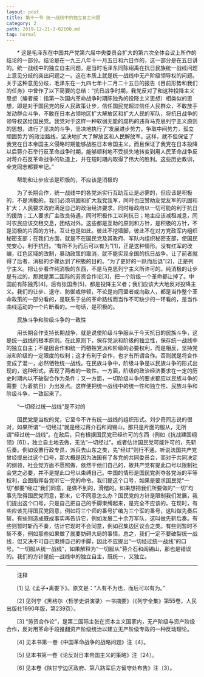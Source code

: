 ```yaml
---
layout: post
title: 第十一节 统一战线中的独立自主问题
category: 2
path: 2019-12-21-2-02100.md
tag: normal
---
```


　　* 这是毛泽东在中国共产党第六届中央委员会扩大的第六次全体会议上所作的结论的一部分。结论是在一九三八年十一月五日和六日作的，这一部分是在五日讲的。统一战线中的独立自主问题，是当时毛泽东同陈绍禹在抗日民族统一战线问题上意见分歧的突出问题之一。这在本质上就是统一战线中无产阶级领导权的问题。关于这种意见分歧，毛泽东在一九四七年十二月二十五日的报告《目前形势和我们的任务》中曾作了以下简要的总结：“抗日战争时期，我党反对了和这种投降主义思想（编者按：指第一次国内革命战争时期陈独秀的投降主义思想）相类似的思想，即是对于国民党的反人民政策让步，信任国民党超过信任人民群众，不敢放手发动群众斗争，不敢在日本占领地区扩大解放区和扩大人民的军队，将抗日战争的领导权送给国民党。我党对于这样一种软弱无能的腐朽的违背马克思列宁主义原则的思想，进行了坚决的斗争，坚决地执行了‘发展进步势力，争取中间势力，孤立顽固势力’的政治路线，坚决地扩大了解放区和人民解放军。这样，就不但保证了我党在日本帝国主义侵略时期能够战胜日本帝国主义，而且保证了我党在日本投降以后蒋介石举行反革命战争时期，能够顺利地不受损失地转变到用人民革命战争反对蒋介石反革命战争的轨道上，并在短时期内取得了伟大的胜利。这些历史教训，全党同志都要牢记。”

　　帮助和让步应该是积极的，不应该是消极的

　　为了长期合作，统一战线中的各党派实行互助互让是必需的，但应该是积极的，不是消极的。我们必须巩固和扩大我党我军，同时也应赞助友党友军的巩固和扩大；人民要求政府满足自己的政治经济要求，同时给政府以一切可能的利于抗日的援助；工人要求厂主改良待遇，同时积极作工以利抗日；地主应该减租减息，同时农民应该交租交息，团结对外。这些都是互助的原则和方针，是积极的方针，不是消极的片面的方针。互让也是如此。彼此不挖墙脚，彼此不在对方党政军内组织秘密支部；在我们方面，就是不在国民党及其政府、军队内组织秘密支部，使国民党安心，利于抗日。“有所不为而后可以有为”[1]，正是这种情形。没有红军的改编，红色区域的改制，暴动政策的取消，就不能实现全国的抗日战争。让了前者就得了后者，消极的步骤达到了积极的目的。“为了更好的一跃而后退”[2]，正是列宁主义。把让步看作纯消极的东西，不是马克思列宁主义所许可的。纯消极的让步是有过的，那就是第二国际的劳资合作论[3]，把一个阶级一个革命都让掉了。中国前有陈独秀[4]，后有张国焘[5]，都是投降主义者；我们应该大大地反对投降主义。我们的让步、退守、防御或停顿，不论是向同盟者或向敌人，都是当作整个革命政策的一部分看的，是联系于总的革命路线而当作不可缺少的一环看的，是当作曲线运动的一个片断看的。一句话，是积极的。

　　民族斗争和阶级斗争的一致性

　　用长期合作支持长期战争，就是说使阶级斗争服从于今天抗日的民族斗争，这是统一战线的根本原则。在此原则下，保存党派和阶级的独立性，保存统一战线中的独立自主；不是因合作和统一而牺牲党派和阶级的必要权利，而是相反，坚持党派和阶级的一定限度的权利；这才有利于合作，也才有所谓合作。否则就是将合作变成了混一，必然牺牲统一战线。在民族斗争中，阶级斗争是以民族斗争的形式出现的，这种形式，表现了两者的一致性。一方面，阶级的政治经济要求在一定的历史时期内以不破裂合作为条件；又一方面，一切阶级斗争的要求都应以民族斗争的需要（为着抗日）为出发点。这样便把统一战线中的统一性和独立性、民族斗争和阶级斗争，一致起来了。

　　“一切经过统一战线”是不对的

　　国民党是当权的党，它至今不许有统一战线的组织形式。刘少奇同志说的很对，如果所谓“一切经过”就是经过蒋介石和阎锡山，那只是片面的服从，无所谓“经过统一战线”。在敌后，只有根据国民党已经许可的东西（例如《抗战建国纲领》[6]），独立自主地去做，无法“一切经过”。或者估计国民党可能许可的，先斩后奏。例如设置行政专员，派兵去山东之类，先“经过”则行不通。听说法国共产党曾经提出过这个口号，那大概是因为法国有了各党的共同委员会，而对于共同决定的纲领，社会党方面不愿照做，依然干他们自己的，故共产党有提此口号以限制社会党之必要，并不是提此口号以束缚自己。中国的情形是国民党剥夺各党派的平等权利，企图指挥各党听它一党的命令。我们提这个口号，如果是要求国民党“一切”都要“经过”我们同意，是做不到的，滑稽的。如果想把我们所要做的“一切”均事先取得国民党同意，那末，它不同意怎么办？国民党的方针是限制我们发展，我们提出这个口号，只是自己把自己的手脚束缚起来，是完全不应该的。在现时，有些应该先得国民党同意，例如将三个师的番号扩编为三个军的番号，这叫做先奏后斩。有些则造成既成事实再告诉它，例如发展二十余万军队，这叫做先斩后奏。有些则暂时斩而不奏，估计它现时不会同意，例如召集边区议会之类。有些则暂时不斩不奏，例如那些如果做了就要妨碍大局的事情。总之，我们一定不要破裂统一战线，但又决不可自己束缚自己的手脚，因此不应提出“一切经过统一战线”的口号。“一切服从统一战线”，如果解释为“一切服从”蒋介石和阎锡山，那也是错误的。我们的方针是统一战线中的独立自主，既统一，又独立。

<hr>

　　注释

　　[1] 见《孟子•离娄下》。原文是：“人有不为也，而后可以有为。”

　　[2] 见列宁《黑格尔〈哲学史讲演录〉一书摘要》（《列宁全集》第55卷，人民出版社1990年版，第239页）。

　　[3] “劳资合作论”，是第二国际主张在资本主义国家内，无产阶级与资产阶级合作，反对用革命手段推翻资产阶级统治以建立无产阶级专政的一种反动理论。

　　[4] 见本书第一卷《中国革命战争的战略问题》注〔4〕。

　　[5] 见本书第一卷《论反对日本帝国主义的策略》注〔24〕。

　　[6] 见本卷《陕甘宁边区政府、第八路军后方留守处布告》注〔3〕。

